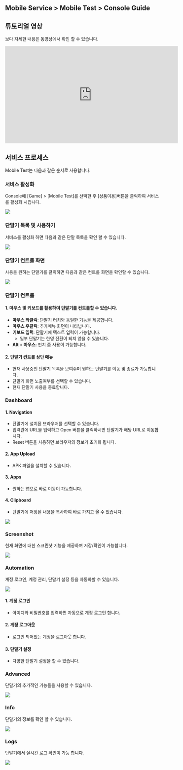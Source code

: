 ## Mobile Service > Mobile Test > Console Guide

## 튜토리얼 영상

보다 자세한 내용은 동영상에서 확인 할 수 있습니다.

<iframe width="560" height="315" src="https://www.youtube.com/embed/_AZJDN6ESEQ?wmode=transparent" frameborder="0" allowfullscreen wmode="Opaque"></iframe>

## 서비스 프로세스

Mobile Test는 다음과 같은 순서로 사용합니다.

### 서비스 활성화

Console에 [Game] > [Mobile Test]를 선택한 후 [상품이용]버튼을 클릭하여 서비스를 활성화 시킵니다.

![](http://static.toastoven.net/prod_mobiletest/img_02.png)

### 단말기 목록 및 사용하기

서비스를 활성화 하면 다음과 같은 단말 목록을 확인 할 수 있습니다.

![](http://static.toastoven.net/prod_mobiletest/img_12.png)

### 단말기 컨트롤 화면

사용을 원하는 단말기를 클릭하면 다음과 같은 컨트롤 화면을 확인할 수 있습니다.

![](http://static.toastoven.net/prod_mobiletest/img_13.png)

### 단말기 컨트롤

#### 1\. 마우스 및 키보드를 활용하여 단말기를 컨트롤할 수 있습니다.

* **마우스 좌클릭**: 단말기 터치와 동일한 기능을 제공합니다.
* **마우스 우클릭**: 추가메뉴 화면이 나타납니다.
* **키보드 입력**: 단말기에 텍스트 입력이 가능합니다.
    * 일부 단말기는 한영 전환이 되지 않을 수 있습니다.
* **Alt + 마우스**: 핀치 줌 사용이 가능합니다.

#### 2\. 단말기 컨트롤 상단 메뉴

* 현재 사용중인 단말기 목록을 보여주며 원하는 단말기를 이동 및 종료가 가능합니다.
* 단말기 화면 노출여부를 선택할 수 있습니다.
* 현재 단말기 사용을 종료합니다.

### Dashboard

#### 1\. Navigation

* 단말기에 설치된 브라우저를 선택할 수 있습니다.
* 입력란에 URL을 입력하고 Open 버튼을 클릭하시면 단말기가 해당 URL로 이동합니다.
* Reset 버튼을 사용하면 브라우저의 정보가 초기화 됩니다.

#### 2\. App Upload

* APK 파일을 설치할 수 있습니다.

#### 3\. Apps

* 원하는 앱으로 바로 이동이 가능합니다.

#### 4\. Clipboard

* 단말기에 저장된 내용을 복사하여 바로 가지고 올 수 있습니다.

![](http://static.toastoven.net/prod_mobiletest/img_05.png)

### Screenshot

현재 화면에 대한 스크린샷 기능을 제공하며 저장/확인이 가능합니다.

![](http://static.toastoven.net/prod_mobiletest/img_06.png)

### Automation

계정 로그인, 계정 관리, 단말기 설정 등을 자동화할 수 있습니다.

![](http://static.toastoven.net/prod_mobiletest/img_07.png)

#### 1\. 계정 로그인

* 아이디와 비밀번호를 입력하면 자동으로 계정 로그인 합니다.

#### 2\. 계정 로그아웃

* 로그인 되어있는 계정을 로그아웃 합니다.

#### 3\. 단말기 설정

* 다양한 단말기 설정을 할 수 있습니다.

### Advanced

단말기의 추가적인 기능들을 사용할 수 있습니다.

![](http://static.toastoven.net/prod_mobiletest/img_08.png)

### Info

단말기의 정보를 확인 할 수 있습니다.

![](http://static.toastoven.net/prod_mobiletest/img_09.png)

### Logs

단말기에서 실시간 로그 확인이 가능 합니다.

![](http://static.toastoven.net/prod_mobiletest/img_10.png)
